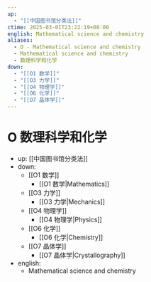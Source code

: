 ```yaml
---
up:
  - "[[中国图书馆分类法]]"
ctime: 2025-03-01T23:22:19+08:00
english: Mathematical science and chemistry
aliases:
  - O - Mathematical science and chemistry
  - Mathematical science and chemistry
  - 数理科学和化学
down:
  - "[[O1 数学]]"
  - "[[O3 力学]]"
  - "[[O4 物理学]]"
  - "[[O6 化学]]"
  - "[[O7 晶体学]]"
---
```


# O 数理科学和化学

- up: [[中国图书馆分类法]]
- down:
	- [[O1 数学]]
		- [[O1 数学|Mathematics]]
	- [[O3 力学]]
		- [[O3 力学|Mechanics]]
	- [[O4 物理学]]
		- [[O4 物理学|Physics]]
	- [[O6 化学]]
		- [[O6 化学|Chemistry]]
	- [[O7 晶体学]]
		- [[O7 晶体学|Crystallography]]
- english:
	- Mathematical science and chemistry
